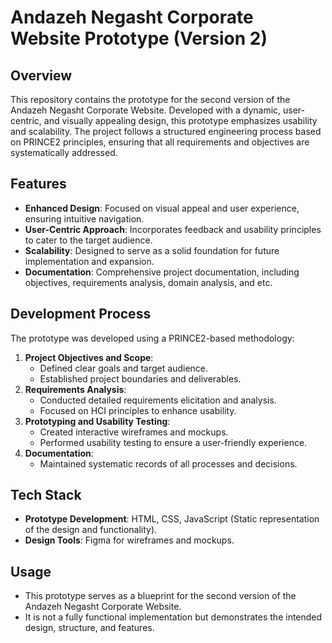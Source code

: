 # Andazeh Negasht Corporate Website Prototype (Version 2)

## Overview
This repository contains the prototype for the second version of the Andazeh Negasht Corporate Website. Developed with a dynamic, user-centric, and visually appealing design, this prototype emphasizes usability and scalability. The project follows a structured engineering process based on PRINCE2 principles, ensuring that all requirements and objectives are systematically addressed.

## Features
- **Enhanced Design**: Focused on visual appeal and user experience, ensuring intuitive navigation.
- **User-Centric Approach**: Incorporates feedback and usability principles to cater to the target audience.
- **Scalability**: Designed to serve as a solid foundation for future implementation and expansion.
- **Documentation**: Comprehensive project documentation, including objectives, requirements analysis, domain analysis, and etc.

## Development Process
The prototype was developed using a PRINCE2-based methodology:
1. **Project Objectives and Scope**:
   - Defined clear goals and target audience.
   - Established project boundaries and deliverables.
2. **Requirements Analysis**:
   - Conducted detailed requirements elicitation and analysis.
   - Focused on HCI principles to enhance usability.
3. **Prototyping and Usability Testing**:
   - Created interactive wireframes and mockups.
   - Performed usability testing to ensure a user-friendly experience.
4. **Documentation**:
   - Maintained systematic records of all processes and decisions.

## Tech Stack
- **Prototype Development**: HTML, CSS, JavaScript (Static representation of the design and functionality).
- **Design Tools**: Figma for wireframes and mockups.

## Usage
- This prototype serves as a blueprint for the second version of the Andazeh Negasht Corporate Website.
- It is not a fully functional implementation but demonstrates the intended design, structure, and features.
